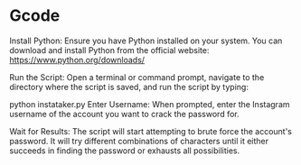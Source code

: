 # Gcode
Install Python: Ensure you have Python installed on your system. You can download and install Python from the official website: https://www.python.org/downloads/

Run the Script: Open a terminal or command prompt, navigate to the directory where the script is saved, and run the script by typing:

python instataker.py
Enter Username: When prompted, enter the Instagram username of the account you want to crack the password for.

Wait for Results: The script will start attempting to brute force the account's password. It will try different combinations of characters until it either succeeds in finding the password or exhausts all possibilities.

